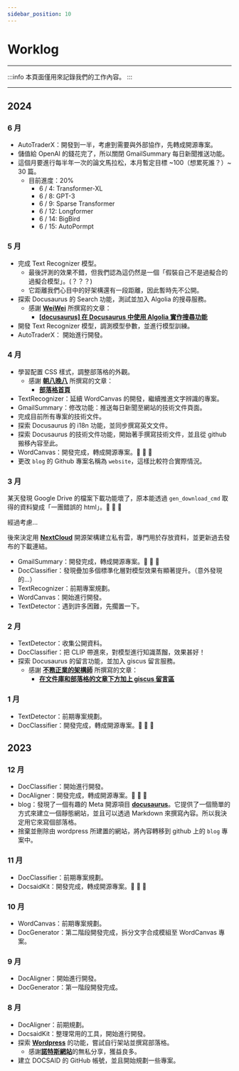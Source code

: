 ```yaml
---
sidebar_position: 10
---
```


# Worklog

---

:::info
本頁面僅用來記錄我們的工作內容。
:::

---

## 2024

### 6 月

- AutoTraderX：開發到一半，考慮到需要與外部協作，先轉成開源專案。
- 儲值給 OpenAI 的錢花完了，所以關閉 GmailSummary 每日新聞推送功能。
- 這個月要進行每半年一次的論文馬拉松，本月暫定目標 ~100（想累死誰？）~ 30 篇。
  - 目前進度：20%
    - 6 / 4: Transformer-XL
    - 6 / 8: GPT-3
    - 6 / 9: Sparse Transformer
    - 6 / 12: Longformer
    - 6 / 14: BigBird
    - 6 / 15: AutoPormpt

### 5 月

- 完成 Text Recognizer 模型。
  - 最後評測的效果不錯，但我們認為這仍然是一個「假裝自己不是過擬合的過擬合模型」。(？？？)
  - 它距離我們心目中的好架構還有一段距離，因此暫時先不公開。
- 探索 Docusaurus 的 Search 功能，測試並加入 Algolia 的搜尋服務。
  - 感謝 [**WeiWei**](https://github.com/WeiYun0912) 所撰寫的文章：
    - [**[docusaurus] 在 Docusaurus 中使用 Algolia 實作搜尋功能**](https://wei-docusaurus-vercel.vercel.app/docs/Docusaurus/Algolia)
- 開發 Text Recognizer 模型，調測模型參數，並進行模型訓練。
- AutoTraderX： 開始進行開發。

### 4 月

- 學習配置 CSS 樣式，調整部落格的外觀。
  - 感謝 [**朝八晚八**](https://from8to8.com/) 所撰寫的文章：
    - [**部落格首頁**](https://from8to8.com/docs/Website/blog/blog_homepage/)
- TextRecognizer：延續 WordCanvas 的開發，繼續推進文字辨識的專案。
- GmailSummary：修改功能：推送每日新聞至網站的技術文件頁面。
- 完成目前所有專案的技術文件。
- 探索 Docusaurus 的 i18n 功能，並同步撰寫英文文件。
- 探索 Docusaurus 的技術文件功能，開始著手撰寫技術文件，並且從 github 搬移內容至此。
- WordCanvas：開發完成，轉成開源專案。🎉 🎉 🎉
- 更改 `blog` 的 Github 專案名稱為 `website`，這樣比較符合實際情況。

### 3 月

某天發現 Google Drive 的檔案下載功能壞了，原本能透過 `gen_download_cmd` 取得的資料變成「一團錯誤的 html」。👻 👻 👻

經過考慮...

後來決定用 [**NextCloud**](https://github.com/nextcloud) 開源架構建立私有雲，專門用於存放資料，並更新過去發布的下載連結。

- GmailSummary：開發完成，轉成開源專案。🎉 🎉 🎉
- DocClassifier：發現疊加多個標準化層對模型效果有顯著提升。（意外發現的...）
- TextRecognizer：前期專案規劃。
- WordCanvas：開始進行開發。
- TextDetector：遇到許多困難，先擱置一下。

### 2 月

- TextDetector：收集公開資料。
- DocClassifier：把 CLIP 帶進來，對模型進行知識蒸餾，效果甚好！
- 探索 Docusaurus 的留言功能，並加入 giscus 留言服務。
  - 感謝 [**不務正業的架構師**](https://ouch1978.github.io/) 所撰寫的文章：
    - [**在文件庫和部落格的文章下方加上 giscus 留言區**](https://ouch1978.github.io/docs/docusaurus/customization/add-giscus-to-docusaurus)

### 1 月

- TextDetector：前期專案規劃。
- DocClassifier：開發完成，轉成開源專案。🎉 🎉 🎉

## 2023

### 12 月

- DocClassifier：開始進行開發。
- DocAligner：開發完成，轉成開源專案。🎉 🎉 🎉
- blog：發現了一個有趣的 Meta 開源項目 [**docusaurus**](https://github.com/facebook/docusaurus)。它提供了一個簡單的方式來建立一個靜態網站，並且可以透過 Markdown 來撰寫內容。所以我決定用它來寫個部落格。
- 捨棄並刪除由 wordpress 所建置的網站，將內容轉移到 github 上的 `blog` 專案中。

### 11 月

- DocClassifier：前期專案規劃。
- DocsaidKit：開發完成，轉成開源專案。🎉 🎉 🎉

### 10 月

- WordCanvas：前期專案規劃。
- DocGenerator：第二階段開發完成，拆分文字合成模組至 WordCanvas 專案。

### 9 月

- DocAligner：開始進行開發。
- DocGenerator：第一階段開發完成。

### 8 月

- DocAligner：前期規劃。
- DocsaidKit：整理常用的工具，開始進行開發。
- 探索 [**Wordpress**](https://wordpress.org/) 的功能，嘗試自行架站並撰寫部落格。
  - 感謝[**諾特斯網站**](https://notesstartup.com/)的無私分享，獲益良多。
- 建立 DOCSAID 的 GitHub 帳號，並且開始規劃一些專案。
